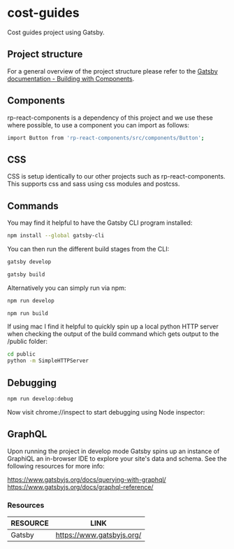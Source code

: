 # __cost-guides__
Cost guides project using Gatsby.

## __Project structure__

For a general overview of the project structure please refer to the [Gatsby documentation - Building with Components](https://www.gatsbyjs.org/docs/building-with-components/).

## __Components__

rp-react-components is a dependency of this project and we use these where possible, to use a component you can import as follows:

```sh
import Button from 'rp-react-components/src/components/Button';
```
## __CSS__

CSS is setup identically to our other projects such as rp-react-components. This supports css and sass using css modules and postcss.

## __Commands__

You may find it helpful to have the Gatsby CLI program installed:
```sh
npm install --global gatsby-cli
```

You can then run the different build stages from the CLI:
```sh
gatsby develop
```

```sh
gatsby build
```
Alternatively you can simply run via npm:

```sh
npm run develop
```
```sh
npm run build
```

If using mac I find it helpful to quickly spin up a local python HTTP server when checking the output of the build command which gets output to the /public folder:

```sh
cd public
python -m SimpleHTTPServer
```

## __Debugging__
```sh
npm run develop:debug
```
Now visit chrome://inspect to start debugging using Node inspector:

## __GraphQL__

Upon running the project in develop mode Gatsby spins up an instance of GraphiQL an in-browser IDE to explore your site's data and schema. See the following resources for more info:

https://www.gatsbyjs.org/docs/querying-with-graphql/  
https://www.gatsbyjs.org/docs/graphql-reference/

### __Resources__
| RESOURCE | LINK |
| ------ | ------ |
| Gatsby | https://www.gatsbyjs.org/ |